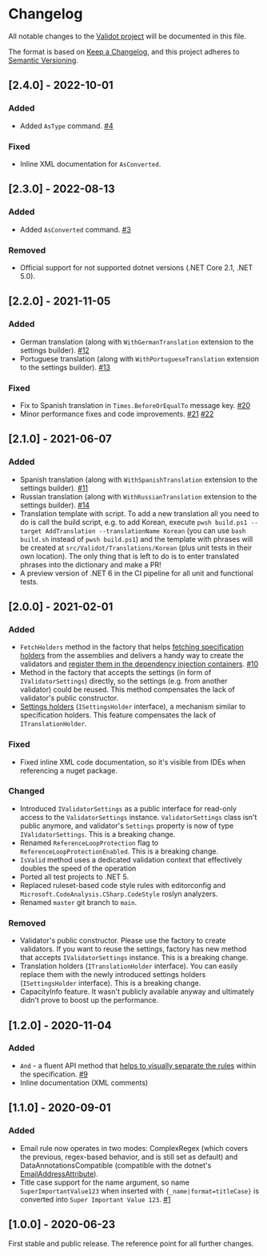 # Changelog
All notable changes to the [Validot project](https://github.com/bartoszlenar/Validot) will be documented in this file.

The format is based on [Keep a Changelog](https://keepachangelog.com/en/1.0.0/),
and this project adheres to [Semantic Versioning](https://semver.org/spec/v2.0.0.html).


## [2.4.0] - 2022-10-01
### Added
- Added `AsType` command. [#4](https://github.com/bartoszlenar/Validot/issues/24)

### Fixed
- Inline XML documentation for `AsConverted`.

## [2.3.0] - 2022-08-13
### Added
- Added `AsConverted` command. [#3](https://github.com/bartoszlenar/Validot/issues/3)

### Removed
- Official support for not supported dotnet versions (.NET Core 2.1, .NET 5.0).

## [2.2.0] - 2021-11-05
### Added
- German translation (along with `WithGermanTranslation` extension to the settings builder). [#12](https://github.com/bartoszlenar/Validot/issues/12)
- Portuguese translation (along with `WithPortugueseTranslation` extension to the settings builder). [#13](https://github.com/bartoszlenar/Validot/issues/13)

### Fixed
- Fix to Spanish translation in `Times.BeforeOrEqualTo` message key. [#20](https://github.com/bartoszlenar/Validot/pull/20/commits/6a68dcdc17589f3c9bd524bc2266238b5245ff50)
- Minor performance fixes and code improvements. [#21](https://github.com/bartoszlenar/Validot/pulls/21) [#22](https://github.com/bartoszlenar/Validot/pulls/22)

## [2.1.0] - 2021-06-07
### Added
- Spanish translation (along with `WithSpanishTranslation` extension to the settings builder). [#11](https://github.com/bartoszlenar/Validot/issues/11)
- Russian translation (along with `WithRussianTranslation` extension to the settings builder). [#14](https://github.com/bartoszlenar/Validot/issues/14)
- Translation template with script. To add a new translation all you need to do is call the build script, e.g. to add Korean, execute `pwsh build.ps1 --target AddTranslation --translationName Korean` (you can use `bash build.sh` instead of `pwsh build.ps1`) and the template with phrases will be created at `src/Validot/Translations/Korean` (plus unit tests in their own location). The only thing that is left to do is to enter translated phrases into the dictionary and make a PR!
- A preview version of .NET 6 in the CI pipeline for all unit and functional tests.

## [2.0.0] - 2021-02-01
### Added
- `FetchHolders` method in the factory that helps [fetching specification holders](DOCUMENTATION.md#fetching-holders) from the assemblies and delivers a handy way to create the validators and [register them in the dependency injection containers](DOCUMENTATION.md#dependency-injection). [#10](https://github.com/bartoszlenar/Validot/issues/10)
- Method in the factory that accepts the settings (in form of `IValidatorSettings`) directly, so the settings (e.g. from another validator) could be reused. This method compensates the lack of validator's public constructor.
- [Settings holders](DOCUMENTATION.md#settings-holder) (`ISettingsHolder` interface), a mechanism similar to specification holders. This feature compensates the lack of `ITranslationHolder`.

### Fixed
- Fixed inline XML code documentation, so it's visible from IDEs when referencing a nuget package.

### Changed
- Introduced `IValidatorSettings` as a public interface for read-only access to the `ValidatorSettings` instance. `ValidatorSettings` class isn't public anymore, and validator's `Settings` property is now of type `IValidatorSettings`. This is a breaking change.
- Renamed `ReferenceLoopProtection` flag to `ReferenceLoopProtectionEnabled`. This is a breaking change.
- `IsValid` method uses a dedicated validation context that effectively doubles the speed of the operation
- Ported all test projects to .NET 5.
- Replaced ruleset-based code style rules with editorconfig and `Microsoft.CodeAnalysis.CSharp.CodeStyle` roslyn analyzers.
- Renamed `master` git branch to `main`.

### Removed
- Validator's public constructor. Please use the factory to create validators. If you want to reuse the settings, factory has new method that accepts `IValidatorSettings` instance. This is a breaking change.
- Translation holders (`ITranslationHolder` interface). You can easily replace them with the newly introduced settings holders (`ISettingsHolder` interface). This is a breaking change.
- CapacityInfo feature. It wasn't publicly available anyway and ultimately didn't prove to boost up the performance.

## [1.2.0] - 2020-11-04
### Added
- `And` - a fluent API method that [helps to visually separate the rules](DOCUMENTATION.md#And) within the specification. [#9](https://github.com/bartoszlenar/Validot/issues/9)
- Inline documentation (XML comments)

## [1.1.0] - 2020-09-01
### Added
- Email rule now operates in two modes: ComplexRegex (which covers the previous, regex-based behavior, and is still set as default) and DataAnnotationsCompatible (compatible with the dotnet's [EmailAddressAttribute](https://docs.microsoft.com/en-us/dotnet/api/system.componentmodel.dataannotations.emailaddressattribute?view=netcore-3.1)).
- Title case support for the name argument, so name `SuperImportantValue123` when inserted with `{_name|format=titleCase}` is converted into `Super Important Value 123`. [#1](https://github.com/bartoszlenar/Validot/issues/1)

## [1.0.0] - 2020-06-23

First stable and public release. The reference point for all further changes.
